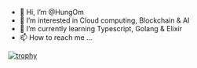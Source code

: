 - 👋 Hi, I’m @HungOm
- 👀 I’m interested in Cloud computing, Blockchain & AI
- 🌱 I’m currently learning Typescript, Golang & Elixir
- 📫 How to reach me ...

<!---
HungOm/HungOm is a ✨ special ✨ repository because its `README.md` (this file) appears on your GitHub profile.
You can click the Preview link to take a look at your changes.
--->
[![trophy](https://github-profile-trophy.vercel.app/?username=ryo-ma)](https://github.com/ryo-ma/github-profile-trophy)
